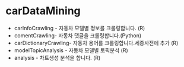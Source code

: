 # carDataMining
- carInfoCrawling - 자동차 모델별 정보를 크롤링합니다. (R)
- comentCrawling- 자동차 댓글을 크롤링합니다.(Python)
- carDictionaryCrawling- 자동차 용어를 크롤링합니다.세종사전에 추가 (R)
- modelTopicAnalysis - 자동차 모델별 토픽분석 (R)
- analysis - 차트생성 분석을 합니다. (R)
